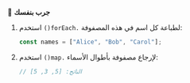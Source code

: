 🧪 **جرب بنفسك**

1.	استخدم `()forEach.` لطباعة كل اسم في هذه المصفوفة:
    ```javascript
    const names = ["Alice", "Bob", "Carol"];
    ```
2.	استخدم `()map.` لإرجاع مصفوفة بأطوال الأسماء:
    ```javascript
    // الناتج: [5, 3, 5]
    ```
